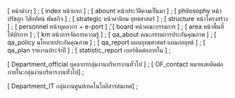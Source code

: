 [ หน้าต่างๆ ] ;
[ index หน้าเเรก ] ;
[ abount หน้าประวัติคามเป็นมา ] ;
[ philosophy หน้าปรัชญา วิสัยทัศน์ พันธกิจ ] ;
[ strategic หน้าค่านิยม ยุทธศาสตร์ ] ;
[ structure หน้าโครงสร้าง ] ;
[ personnel หน้าบุคลากร +  e-port ] ;
ิ[ board หน้าคณะกรรมการ ] ;
[ area หน้าพื้นที่ให้บิรการ ] ;
[ km หน้าการจัดการความรู้ ] ;
[ qa_about คณะกรรมการประกันคุณภาพ ] ;
[ qa_policy นโยบายประกันคุณภาพ ] ;
[ qa_report แผนยุทธศาสตร์ แผนกลยุทธ์  ] ;
[ qa_plan รายงานประจำปี ] ;
[ statistic_report เบอร์ติดต่อภายใน ] ;

[ Department_official บุคลากรกลุ่มงานบริหารงานทั่วไป ] ;
[ OF_contact หมายเลยติดต่อภายใน:กลุ่มงานบริหารงานทั่วไป] ;

[ Department_IT กลุ่มงานศูนย์เทคโนโลยีสารสนเทศ] ;